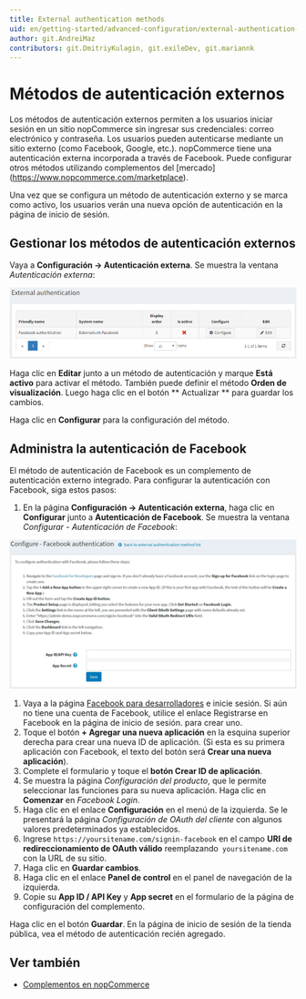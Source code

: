 ```yaml
---
title: External authentication methods
uid: en/getting-started/advanced-configuration/external-authentication-methods
author: git.AndreiMaz
contributors: git.DmitriyKulagin, git.exileDev, git.mariannk
---
```


# Métodos de autenticación externos

Los métodos de autenticación externos permiten a los usuarios iniciar sesión en un sitio nopCommerce sin ingresar sus credenciales: correo electrónico y contraseña. Los usuarios pueden autenticarse mediante un sitio externo (como Facebook, Google, etc.). nopCommerce tiene una autenticación externa incorporada a través de Facebook. Puede configurar otros métodos utilizando complementos del [mercado] (https://www.nopcommerce.com/marketplace).

Una vez que se configura un método de autenticación externo y se marca como activo, los usuarios verán una nueva opción de autenticación en la página de inicio de sesión.

## Gestionar los métodos de autenticación externos

Vaya a **Configuración → Autenticación externa**. Se muestra la ventana *Autenticación externa*:

![Autenticación externa](_static/external-authentication-methods/external-authentication.png)

Haga clic en **Editar** junto a un método de autenticación y marque **Está activo** para activar el método. También puede definir el método **Orden de visualización**. Luego haga clic en el botón ** Actualizar ** para guardar los cambios.

Haga clic en **Configurar** para la configuración del método.

## Administra la autenticación de Facebook

El método de autenticación de Facebook es un complemento de autenticación externo integrado. Para configurar la autenticación con Facebook, siga estos pasos:

1. En la página **Configuración → Autenticación externa**, haga clic en **Configurar** junto a **Autenticación de Facebook**. Se muestra la ventana *Configurar - Autenticación de Facebook*:

![Facebook](_static/external-authentication-methods/facebook.jpg)

1. Vaya a la página [Facebook para desarrolladores](https://developers.facebook.com/apps) e inicie sesión. Si aún no tiene una cuenta de Facebook, utilice el enlace Registrarse en Facebook en la página de inicio de sesión. para crear uno.
1. Toque el botón **+ Agregar una nueva aplicación** en la esquina superior derecha para crear una nueva ID de aplicación. (Si esta es su primera aplicación con Facebook, el texto del botón será **Crear una nueva aplicación**).
1. Complete el formulario y toque el **botón Crear ID de aplicación**.
1. Se muestra la página *Configuración del producto*, que le permite seleccionar las funciones para su nueva aplicación. Haga clic en **Comenzar** en *Facebook Login*.
1. Haga clic en el enlace **Configuración** en el menú de la izquierda. Se le presentará la página *Configuración de OAuth del cliente* con algunos valores predeterminados ya establecidos.
1. Ingrese `https://yoursitename.com/signin-facebook` en el campo **URI de redireccionamiento de OAuth válido** reemplazando` yoursitename.com` con la URL de su sitio.
1. Haga clic en **Guardar cambios**.
1. Haga clic en el enlace **Panel de control** en el panel de navegación de la izquierda.
1. Copie su **App ID / API Key** y **App secret** en el formulario de la página de configuración del complemento.

Haga clic en el botón **Guardar**. En la página de inicio de sesión de la tienda pública, vea el método de autenticación recién agregado.

## Ver también

* [Complementos en nopCommerce](xref:en/Getting-started/advanced-configuration/plugins-in-nopcommerce)